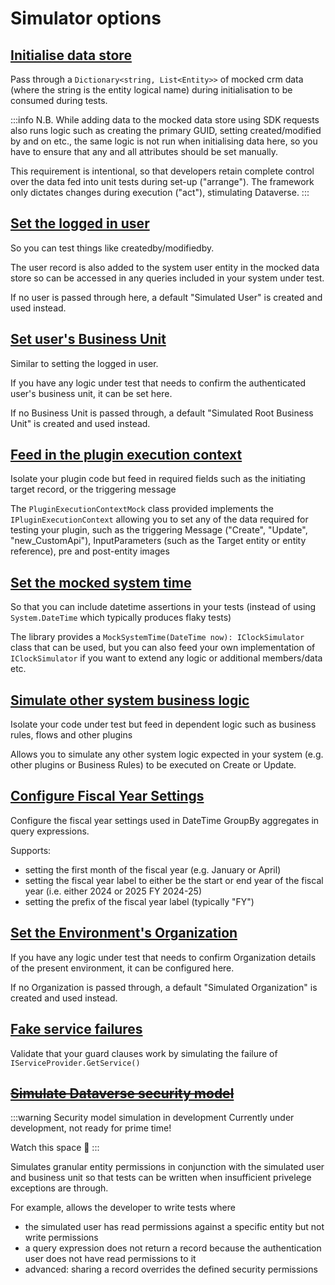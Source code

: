 # Simulator options

## [Initialise data store](initialise-data.md) 

Pass through a `Dictionary<string, List<Entity>>` of mocked crm data (where the string is the entity logical name) during initialisation to be consumed during tests.

:::info
N.B. While adding data to the mocked data store using SDK requests also runs logic such as creating the primary GUID, setting created/modified by and on etc., the same logic is not run when initialising data here, so you have to ensure that any and all attributes should be set manually.   

This requirement is intentional, so that developers retain complete control over the data fed into unit tests during set-up ("arrange"). The framework only dictates changes during execution ("act"), stimulating Dataverse.
:::


## [Set the logged in user](setting-authenticated-user.md)

So you can test things like createdby/modifiedby.

The user record is also added to the system user entity in the mocked data store so can be accessed in any queries included in your system under test.

If no user is passed through here, a default "Simulated User" is created and used instead.


## [Set user's Business Unit](configure-user-business-unit.md)

Similar to setting the logged in user. 

If you have any logic under test that needs to confirm the authenticated user's business unit, it can be set here.

If no Business Unit is passed through, a default "Simulated Root Business Unit" is created and used instead.

## [Feed in the plugin execution context](setting-plugin-context.md)

Isolate your plugin code but feed in required fields such as the initiating target record, or the triggering message

The `PluginExecutionContextMock` class provided implements the `IPluginExecutionContext` allowing you to set any of the data required for testing your plugin, such as the triggering Message ("Create", "Update", "new_CustomApi"), InputParameters (such as the Target entity or entity reference), pre and post-entity images


## [Set the mocked system time](setting-system-time.md)

So that you can include datetime assertions in your tests (instead of using `System.DateTime` which typically produces flaky tests)

The library provides a `MockSystemTime(DateTime now): IClockSimulator` class that can be used, but you can also feed your own implementation of `IClockSimulator` if you want to extend any logic or additional members/data etc.


## [Simulate other system business logic](setting-entity-processors.md)

Isolate your code under test but feed in dependent logic such as business rules, flows and other plugins

Allows you to simulate any other system logic expected in your system (e.g. other plugins or Business Rules) to be executed on Create or Update.


## [Configure Fiscal Year Settings](configure-fiscal-year-settings.md)

Configure the fiscal year settings used in DateTime GroupBy aggregates in query expressions.

Supports:
- setting the first month of the fiscal year (e.g. January or April)
- setting the fiscal year label to either be the start or end year of the fiscal year (i.e. either 2024 or 2025 FY 2024-25)
- setting the prefix of the fiscal year label (typically "FY")


## [Set the Environment's Organization](configure-organization.md)

If you have any logic under test that needs to confirm Organization details of the present environment, it can be configured here.

If no Organization is passed through, a default "Simulated Organization" is created and used instead.


## [Fake service failures](faking-service-failures.md)

Validate that your guard clauses work by simulating the failure of `IServiceProvider.GetService()`


## [~~Simulate Dataverse security model~~](simulate-security-model.md)

:::warning Security model simulation in development 
Currently under development, not ready for prime time! 

Watch this space 👀
:::

Simulates granular entity permissions in conjunction with the simulated user and business unit so that tests can be written when insufficient privelege exceptions are through.

For example, allows the developer to write tests where 
- the simulated user has read permissions against a specific entity but not write permissions
- a query expression does not return a record because the authentication user does not have read permissions to it
- advanced: sharing a record overrides the defined security permissions
